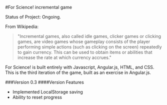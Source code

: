 #For Science! incremental game

Status of Project: Ongoing.

From Wikipedia:
>"Incremental games, also called idle games, clicker games or clicking games, are video games whose gameplay consists of the player performing simple actions (such as clicking on the screen) repeatedly to gain currency. This can be used to obtain items or abilities that increase the rate at which currency accrues."

For Science! is built entirely with Javascript, Angular.js, HTML, and CSS. This is the third iteration of the game, built as an exercise in Angular.js.

###Version
0.3
####Version Features
* Implemented LocalStorage saving
* Ability to reset progress
